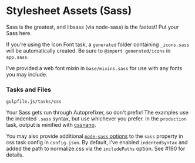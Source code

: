 # Stylesheet Assets (Sass)
Sass is the greatest, and libsass (via node-sass) is the fastest! Put your Sass here.

If you're using the Icon Font task, a `generated` folder containing `_icons.sass` will be automatically created. Be sure to `@import generated/icons` in `app.sass`.

I've provided a web font mixin in `base/mixins.sass` for use with any fonts you may include.

### Tasks and Files
```
gulpfile.js/tasks/css
```
Your Sass gets run through Autoprefixer, so don't prefix! The examples use the indented `.sass` syntax, but use whichever you prefer. In the `production` task, output is minified with [cssnano](https://github.com/ben-eb/cssnano).

You may also provide additional [`node-sass` options](https://github.com/sass/node-sass#options) to the `sass` property in css task config in `config.json`. By default, i've enabled `indentedSyntax` and added the path to normalize.css via the `includePaths` option. See #190 for details.
